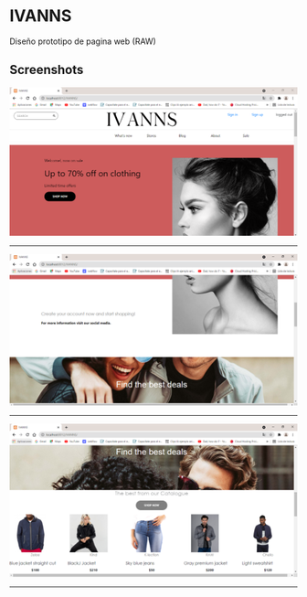 # IVANNS
 Diseño prototipo de pagina web (RAW) 

## Screenshots

![screen1](https://github.com/challardo/IVANNS/blob/main/Screenshots/screen1.PNG)

---

![screen2](https://github.com/challardo/IVANNS/blob/main/Screenshots/screen2.PNG)

---

![screen3](https://github.com/challardo/IVANNS/blob/main/Screenshots/screen3.PNG)

---
